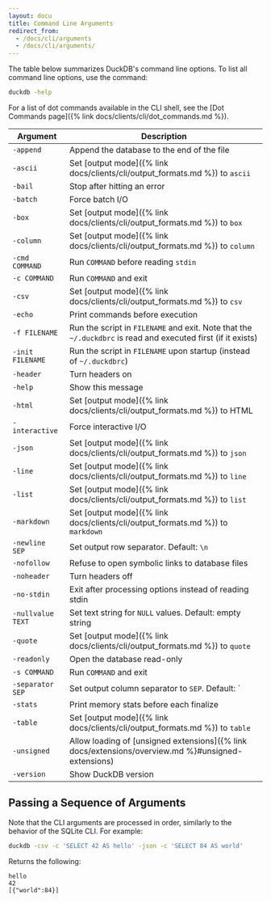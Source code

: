 ```yaml
---
layout: docu
title: Command Line Arguments
redirect_from:
  - /docs/cli/arguments
  - /docs/cli/arguments/
---
```


The table below summarizes DuckDB's command line options.
To list all command line options, use the command:

```bash
duckdb -help
```

For a list of dot commands available in the CLI shell, see the [Dot Commands page]({% link docs/clients/cli/dot_commands.md %}).

<!-- markdownlint-disable MD056 -->

| Argument          | Description                                                                                                   |
| ----------------- | ------------------------------------------------------------------------------------------------------------- |
| `-append`         | Append the database to the end of the file                                                                    |
| `-ascii`          | Set [output mode]({% link docs/clients/cli/output_formats.md %}) to `ascii`                                   |
| `-bail`           | Stop after hitting an error                                                                                   |
| `-batch`          | Force batch I/O                                                                                               |
| `-box`            | Set [output mode]({% link docs/clients/cli/output_formats.md %}) to `box`                                     |
| `-column`         | Set [output mode]({% link docs/clients/cli/output_formats.md %}) to `column`                                  |
| `-cmd COMMAND`    | Run `COMMAND` before reading `stdin`                                                                          |
| `-c COMMAND`      | Run `COMMAND` and exit                                                                                        |
| `-csv`            | Set [output mode]({% link docs/clients/cli/output_formats.md %}) to `csv`                                     |
| `-echo`           | Print commands before execution                                                                               |
| `-f FILENAME`     | Run the script in `FILENAME` and exit. Note that the `~/.duckdbrc` is read and executed first (if it exists)  |
| `-init FILENAME`  | Run the script in `FILENAME` upon startup (instead of `~/.duckdbrc`)                                          |
| `-header`         | Turn headers on                                                                                               |
| `-help`           | Show this message                                                                                             |
| `-html`           | Set [output mode]({% link docs/clients/cli/output_formats.md %}) to HTML                                      |
| `-interactive`    | Force interactive I/O                                                                                         |
| `-json`           | Set [output mode]({% link docs/clients/cli/output_formats.md %}) to `json`                                    |
| `-line`           | Set [output mode]({% link docs/clients/cli/output_formats.md %}) to `line`                                    |
| `-list`           | Set [output mode]({% link docs/clients/cli/output_formats.md %}) to `list`                                    |
| `-markdown`       | Set [output mode]({% link docs/clients/cli/output_formats.md %}) to `markdown`                                |
| `-newline SEP`    | Set output row separator. Default: `\n`                                                                       |
| `-nofollow`       | Refuse to open symbolic links to database files                                                               |
| `-noheader`       | Turn headers off                                                                                              |
| `-no-stdin`       | Exit after processing options instead of reading stdin                                                        |
| `-nullvalue TEXT` | Set text string for `NULL` values. Default: empty string                                                      |
| `-quote`          | Set [output mode]({% link docs/clients/cli/output_formats.md %}) to `quote`                                   |
| `-readonly`       | Open the database read-only                                                                                   |
| `-s COMMAND`      | Run `COMMAND` and exit                                                                                        |
| `-separator SEP`  | Set output column separator to `SEP`. Default: `|`                                                            |
| `-stats`          | Print memory stats before each finalize                                                                       |
| `-table`          | Set [output mode]({% link docs/clients/cli/output_formats.md %}) to `table`                                   |
| `-unsigned`       | Allow loading of [unsigned extensions]({% link docs/extensions/overview.md %}#unsigned-extensions)            |
| `-version`        | Show DuckDB version                                                                                           |

<!-- markdownlint-enable MD056 -->

## Passing a Sequence of Arguments

Note that the CLI arguments are processed in order, similarly to the behavior of the SQLite CLI.
For example:

```bash
duckdb -csv -c 'SELECT 42 AS hello' -json -c 'SELECT 84 AS world'
```

Returns the following:

```text
hello
42
[{"world":84}]
```
